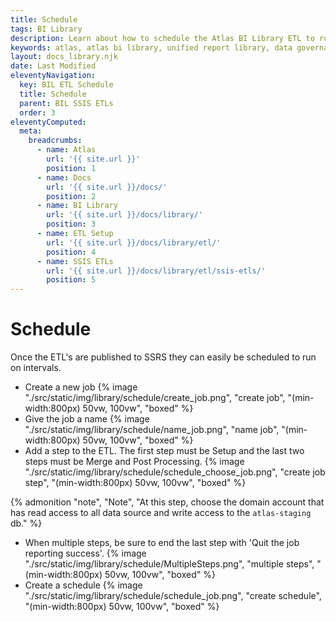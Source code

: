 ```yaml
---
title: Schedule
tags: BI Library
description: Learn about how to schedule the Atlas BI Library ETL to run periodically on your SSIS server.
keywords: atlas, atlas bi library, unified report library, data governance, database, etl, schedule, run, ssis
layout: docs_library.njk
date: Last Modified
eleventyNavigation:
  key: BIL ETL Schedule
  title: Schedule
  parent: BIL SSIS ETLs
  order: 3
eleventyComputed:
  meta:
    breadcrumbs:
      - name: Atlas
        url: '{{ site.url }}'
        position: 1
      - name: Docs
        url: '{{ site.url }}/docs/'
        position: 2
      - name: BI Library
        url: '{{ site.url }}/docs/library/'
        position: 3
      - name: ETL Setup
        url: '{{ site.url }}/docs/library/etl/'
        position: 4
      - name: SSIS ETLs
        url: '{{ site.url }}/docs/library/etl/ssis-etls/'
        position: 5
---
```


# Schedule

Once the ETL's are published to SSRS they can easily be scheduled to run on intervals.

- Create a new job
  {% image "./src/static/img/library/schedule/create_job.png", "create job", "(min-width:800px) 50vw, 100vw", "boxed" %}
- Give the job a name
  {% image "./src/static/img/library/schedule/name_job.png", "name job", "(min-width:800px) 50vw, 100vw", "boxed" %}
- Add a step to the ETL. The first step must be Setup and the last two steps must be Merge and Post Processing.
  {% image "./src/static/img/library/schedule/schedule_choose_job.png", "create job step", "(min-width:800px) 50vw, 100vw", "boxed" %}

{% admonition
  "note",
  "Note",
  "At this step, choose the domain account that has read access to all data source and write access to the ``atlas-staging`` db."
%}

- When multiple steps, be sure to end the last step with 'Quit the job reporting success'.
  {% image "./src/static/img/library/schedule/MultipleSteps.png", "multiple steps", "(min-width:800px) 50vw, 100vw", "boxed" %}
- Create a schedule
  {% image "./src/static/img/library/schedule/schedule_job.png", "create schedule", "(min-width:800px) 50vw, 100vw", "boxed" %}
